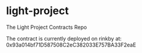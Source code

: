 # light-project
The Light Project Contracts Repo

The contract is currently deployed on rinkby at: 0x93a014bf71D587508C2eC382033E757BA33F2eaE
